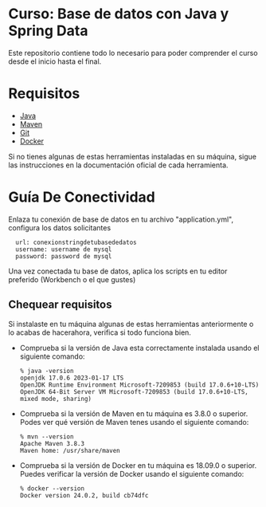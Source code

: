 # Curso: Base de datos con Java y Spring Data

Este repositorio contiene todo lo necesario para poder comprender el curso desde el inicio hasta el final.

# Requisitos

- [Java](http://jdk.java.net/)
- [Maven](https://maven.apache.org/)
- [Git](https://git-scm.com/)
- [Docker](https://www.docker.com/)

Si no tienes algunas de estas herramientas instaladas en su máquina, sigue las instrucciones en la documentación oficial de cada herramienta.

# Guía De Conectividad

Enlaza tu conexión de base de datos en tu archivo "application.yml", configura los datos solicitantes
```
  url: conexionstringdetubasededatos
  username: username de mysql
  password: password de mysql
```
Una vez conectada tu base de datos, aplica los scripts en tu editor preferido (Workbench o el que gustes)

## Chequear requisitos

Si instalaste en tu máquina algunas de estas herramientas anteriormente o lo acabas de hacerahora, verifica si todo funciona bien.

- Comprueba si la versión de Java esta correctamente instalada usando el siguiente comando:
   ````
   % java -version
  openjdk 17.0.6 2023-01-17 LTS
  OpenJDK Runtime Environment Microsoft-7209853 (build 17.0.6+10-LTS)
  OpenJDK 64-Bit Server VM Microsoft-7209853 (build 17.0.6+10-LTS, mixed mode, sharing)

   ````
- Comprueba si la versión de Maven en tu máquina es 3.8.0 o superior. Podes ver qué versión de Maven tenes usando el siguiente comando:
   ````
   % mvn --version
   Apache Maven 3.8.3
   Maven home: /usr/share/maven
   ````
- Comprueba si la versión de Docker en tu máquina es 18.09.0 o superior. Puedes verificar la versión de Docker usando el siguiente comando:

   ````
   % docker --version
  Docker version 24.0.2, build cb74dfc
   ````
